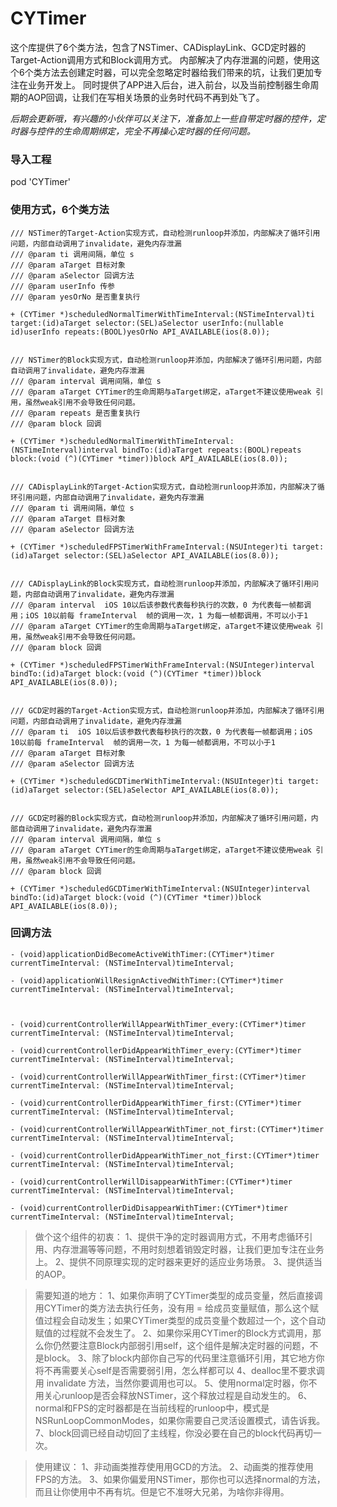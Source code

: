 # CYTimer

这个库提供了6个类方法，包含了NSTimer、CADisplayLink、GCD定时器的Target-Action调用方式和Block调用方式。
内部解决了内存泄漏的问题，使用这个6个类方法去创建定时器，可以完全忽略定时器给我们带来的坑，让我们更加专注在业务开发上。
同时提供了APP进入后台，进入前台，以及当前控制器生命周期的AOP回调，让我们在写相关场景的业务时代码不再到处飞了。

*后期会更新哦，有兴趣的小伙伴可以关注下，准备加上一些自带定时器的控件，定时器与控件的生命周期绑定，完全不再操心定时器的任何问题。*

### 导入工程
pod 'CYTimer'

### 使用方式，6个类方法

```
/// NSTimer的Target-Action实现方式，自动检测runloop并添加，内部解决了循环引用问题，内部自动调用了invalidate，避免内存泄漏
/// @param ti 调用间隔，单位 s
/// @param aTarget 目标对象
/// @param aSelector 回调方法
/// @param userInfo 传参
/// @param yesOrNo 是否重复执行

+ (CYTimer *)scheduledNormalTimerWithTimeInterval:(NSTimeInterval)ti target:(id)aTarget selector:(SEL)aSelector userInfo:(nullable id)userInfo repeats:(BOOL)yesOrNo API_AVAILABLE(ios(8.0));


/// NSTimer的Block实现方式，自动检测runloop并添加，内部解决了循环引用问题，内部自动调用了invalidate，避免内存泄漏
/// @param interval 调用间隔，单位 s
/// @param aTarget CYTimer的生命周期与aTarget绑定，aTarget不建议使用weak 引用，虽然weak引用不会导致任何问题。
/// @param repeats 是否重复执行
/// @param block 回调

+ (CYTimer *)scheduledNormalTimerWithTimeInterval:(NSTimeInterval)interval bindTo:(id)aTarget repeats:(BOOL)repeats block:(void (^)(CYTimer *timer))block API_AVAILABLE(ios(8.0));


/// CADisplayLink的Target-Action实现方式，自动检测runloop并添加，内部解决了循环引用问题，内部自动调用了invalidate，避免内存泄漏
/// @param ti 调用间隔，单位 s
/// @param aTarget 目标对象
/// @param aSelector 回调方法

+ (CYTimer *)scheduledFPSTimerWithFrameInterval:(NSUInteger)ti target:(id)aTarget selector:(SEL)aSelector API_AVAILABLE(ios(8.0));


/// CADisplayLink的Block实现方式，自动检测runloop并添加，内部解决了循环引用问题，内部自动调用了invalidate，避免内存泄漏
/// @param interval  iOS 10以后该参数代表每秒执行的次数，0 为代表每一帧都调用；iOS 10以前每 frameInterval  帧的调用一次，1 为每一帧都调用，不可以小于1
/// @param aTarget CYTimer的生命周期与aTarget绑定，aTarget不建议使用weak 引用，虽然weak引用不会导致任何问题。
/// @param block 回调

+ (CYTimer *)scheduledFPSTimerWithFrameInterval:(NSUInteger)interval bindTo:(id)aTarget block:(void (^)(CYTimer *timer))block API_AVAILABLE(ios(8.0));


/// GCD定时器的Target-Action实现方式，自动检测runloop并添加，内部解决了循环引用问题，内部自动调用了invalidate，避免内存泄漏
/// @param ti  iOS 10以后该参数代表每秒执行的次数，0 为代表每一帧都调用；iOS 10以前每 frameInterval  帧的调用一次，1 为每一帧都调用，不可以小于1
/// @param aTarget 目标对象
/// @param aSelector 回调方法

+ (CYTimer *)scheduledGCDTimerWithTimeInterval:(NSUInteger)ti target:(id)aTarget selector:(SEL)aSelector API_AVAILABLE(ios(8.0));


/// GCD定时器的Block实现方式，自动检测runloop并添加，内部解决了循环引用问题，内部自动调用了invalidate，避免内存泄漏
/// @param interval 调用间隔，单位 s
/// @param aTarget CYTimer的生命周期与aTarget绑定，aTarget不建议使用weak 引用，虽然weak引用不会导致任何问题。
/// @param block 回调

+ (CYTimer *)scheduledGCDTimerWithTimeInterval:(NSUInteger)interval bindTo:(id)aTarget block:(void (^)(CYTimer *timer))block API_AVAILABLE(ios(8.0));
```
### 回调方法

```
- (void)applicationDidBecomeActiveWithTimer:(CYTimer*)timer currentTimeInterval: (NSTimeInterval)timeInterval;

- (void)applicationWillResignActivedWithTimer:(CYTimer*)timer currentTimeInterval: (NSTimeInterval)timeInterval;



- (void)currentControllerWillAppearWithTimer_every:(CYTimer*)timer currentTimeInterval: (NSTimeInterval)timeInterval;

- (void)currentControllerDidAppearWithTimer_every:(CYTimer*)timer currentTimeInterval: (NSTimeInterval)timeInterval;

- (void)currentControllerWillAppearWithTimer_first:(CYTimer*)timer currentTimeInterval: (NSTimeInterval)timeInterval;

- (void)currentControllerDidAppearWithTimer_first:(CYTimer*)timer currentTimeInterval: (NSTimeInterval)timeInterval;

- (void)currentControllerWillAppearWithTimer_not_first:(CYTimer*)timer currentTimeInterval: (NSTimeInterval)timeInterval;

- (void)currentControllerDidAppearWithTimer_not_first:(CYTimer*)timer currentTimeInterval: (NSTimeInterval)timeInterval;

- (void)currentControllerWillDisappearWithTimer:(CYTimer*)timer currentTimeInterval: (NSTimeInterval)timeInterval;

- (void)currentControllerDidDisappearWithTimer:(CYTimer*)timer currentTimeInterval: (NSTimeInterval)timeInterval;
```

>做个这个组件的初衷：
 1、提供干净的定时器调用方式，不用考虑循环引用、内存泄漏等等问题，不用时刻想着销毁定时器，让我们更加专注在业务上。
 2、提供不同原理实现的定时器来更好的适应业务场景。
 3、提供适当的AOP。

>需要知道的地方：
 1、如果你声明了CYTimer类型的成员变量，然后直接调用CYTimer的类方法去执行任务，没有用 = 给成员变量赋值，那么这个赋值过程会自动发生；如果CYTimer类型的成员变量个数超过一个，这个自动赋值的过程就不会发生了。
 2、如果你采用CYTimer的Block方式调用，那么你仍然要注意Block内部弱引用self，这个组件是解决定时器的问题，不是block。
 3、除了block内部你自己写的代码里注意循环引用，其它地方你将不再需要关心self是否需要弱引用，怎么样都可以
 4、dealloc里不要求调用 invalidate 方法，当然你要调用也可以。
 5、使用normal定时器，你不用关心runloop是否会释放NSTimer，这个释放过程是自动发生的。
 6、normal和FPS的定时器都是在当前线程的runloop中，模式是 NSRunLoopCommonModes，如果你需要自己灵活设置模式，请告诉我。
 7、block回调已经自动切回了主线程，你没必要在自己的block代码再切一次。

>使用建议：
 1、非动画类推荐使用用GCD的方法。
 2、动画类的推荐使用FPS的方法。
 3、如果你偏爱用NSTimer，那你也可以选择normal的方法，而且让你使用中不再有坑。但是它不准呀大兄弟，为啥你非得用。
